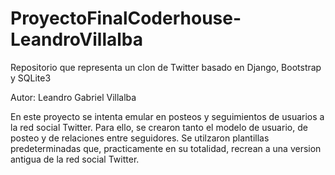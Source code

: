 # ProyectoFinalCoderhouse-LeandroVillalba
Repositorio que representa un clon de Twitter basado en Django, Bootstrap y SQLite3


Autor: Leandro Gabriel Villalba

En este proyecto se intenta emular en posteos y seguimientos de usuarios a la red social Twitter. Para ello, se crearon tanto el modelo de usuario, de posteo y de relaciones entre seguidores. Se utilzaron plantillas predeterminadas que, practicamente en su totalidad, recrean a una version antigua de la red social Twitter.
